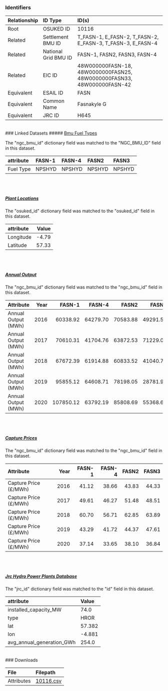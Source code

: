 ### Identifiers

| Relationship   | ID Type              | ID(s)                                                                  |
|:---------------|:---------------------|:-----------------------------------------------------------------------|
| Root           | OSUKED ID            | 10116                                                                  |
| Related        | Settlement BMU ID    | T_FASN-1, E_FASN-2, T_FASN-2, E_FASN-3, T_FASN-3, E_FASN-4             |
| Related        | National Grid BMU ID | FASN-1, FASN2, FASN3, FASN-4                                           |
| Related        | EIC ID               | 48W000000FASN-18, 48W0000000FASN25, 48W0000000FASN33, 48W000000FASN-42 |
| Equivalent     | ESAIL ID             | FASN                                                                   |
| Equivalent     | Common Name          | Fasnakyle G                                                            |
| Equivalent     | JRC ID               | H645                                                                   |

<br>
### Linked Datasets
##### <a href="https://osuked.github.io/Power-Station-Dictionary/datasets/bmu-fuel-types">Bmu Fuel Types</a>



The "ngc_bmu_id" dictionary field was matched to the "NGC_BMU_ID" field in this dataset.

| attribute   | FASN-1   | FASN-4   | FASN2   | FASN3   |
|:------------|:---------|:---------|:--------|:--------|
| Fuel Type   | NPSHYD   | NPSHYD   | NPSHYD  | NPSHYD  |

<br><br>
##### <a href="https://osuked.github.io/Power-Station-Dictionary/datasets/plant-locations">Plant Locations</a>



The "osuked_id" dictionary field was matched to the "osuked_id" field in this dataset.

| attribute   |   Value |
|:------------|--------:|
| Longitude   |   -4.79 |
| Latitude    |   57.33 |

<br><br>
##### <a href="https://osuked.github.io/Power-Station-Dictionary/datasets/annual-output">Annual Output</a>



The "ngc_bmu_id" dictionary field was matched to the "ngc_bmu_id" field in this dataset.

| Attribute           |   Year |    FASN-1 |   FASN-4 |    FASN2 |    FASN3 |
|:--------------------|-------:|----------:|---------:|---------:|---------:|
| Annual Output (MWh) |   2016 |  60338.92 | 64279.70 | 70583.88 | 49291.54 |
| Annual Output (MWh) |   2017 |  70610.31 | 41704.76 | 63872.53 | 71229.01 |
| Annual Output (MWh) |   2018 |  67672.39 | 61914.88 | 60833.52 | 41040.77 |
| Annual Output (MWh) |   2019 |  95855.12 | 64608.71 | 78198.05 | 28781.94 |
| Annual Output (MWh) |   2020 | 107850.12 | 63792.19 | 85808.69 | 55368.61 |

<br><br>
##### <a href="https://osuked.github.io/Power-Station-Dictionary/datasets/capture-prices">Capture Prices</a>



The "ngc_bmu_id" dictionary field was matched to the "ngc_bmu_id" field in this dataset.

| Attribute             |   Year |   FASN-1 |   FASN-4 |   FASN2 |   FASN3 |
|:----------------------|-------:|---------:|---------:|--------:|--------:|
| Capture Price (£/MWh) |   2016 |    41.12 |    38.66 |   43.83 |   44.33 |
| Capture Price (£/MWh) |   2017 |    49.61 |    46.27 |   51.48 |   48.51 |
| Capture Price (£/MWh) |   2018 |    60.70 |    56.71 |   62.85 |   63.89 |
| Capture Price (£/MWh) |   2019 |    43.29 |    41.72 |   44.37 |   47.61 |
| Capture Price (£/MWh) |   2020 |    37.14 |    33.65 |   38.10 |   36.84 |

<br><br>
##### <a href="https://osuked.github.io/Power-Station-Dictionary/datasets/jrc-hydro-power-plants-database">Jrc Hydro Power Plants Database</a>



The "jrc_id" dictionary field was matched to the "id" field in this dataset.

| attribute                 | Value   |
|:--------------------------|:--------|
| installed_capacity_MW     | 74.0    |
| type                      | HROR    |
| lat                       | 57.382  |
| lon                       | -4.881  |
| avg_annual_generation_GWh | 254.0   |


<br>
### Downloads


| File       | Filepath                                                                              |
|:-----------|:--------------------------------------------------------------------------------------|
| Attributes | [10116.csv](https://osuked.github.io/Power-Station-Dictionary/object_attrs/10116.csv) |
